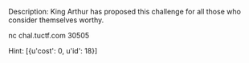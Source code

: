 Description:
King Arthur has proposed this challenge for all those who consider themselves worthy.

nc chal.tuctf.com 30505

Hint:
[{u'cost': 0, u'id': 18}]